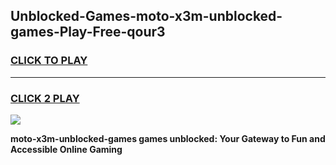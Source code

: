 
## Unblocked-Games-moto-x3m-unblocked-games-Play-Free-qour3
<h3>
<a href="https://premium76.site?title=moto-x3m-unblocked-games&ref=21A">CLICK TO PLAY</a></h3>
<hr>

<h3>
<a href="https://premium76.site?title=moto-x3m-unblocked-games&ref=21A">CLICK 2 PLAY</a>
  
</h3>

<a href="https://premium76.site?title=moto-x3m-unblocked-games&ref=21A"><img src="https://clearcache.store/games.png"></a>


**moto-x3m-unblocked-games games unblocked: Your Gateway to Fun and Accessible Online Gaming**
